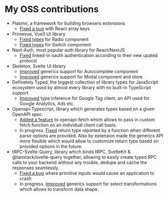 # My OSS contributions
  
 - Plasmo, a framework for building browsers extensions
   - [Fixed a bug](https://github.com/PlasmoHQ/plasmo/pull/569) with React array keys
 - Primevue, Vue3 UI library
   - [Fixed types](https://github.com/primefaces/primevue/pull/4203) for Radio component
   - [Fixed types](https://github.com/primefaces/primevue/pull/4188) for Switch component
 - Next-Auth, most popular auth library for React/NextJS
   - [Fixed](https://github.com/nextauthjs/next-auth/pull/8345) linked-in oauth authentication according to their new upated protocol
 - Skeleton, Svelte UI library
   - [Improved](https://github.com/skeletonlabs/skeleton/pull/2021) generics support for Autocomplete component
   - [Improved](https://github.com/skeletonlabs/skeleton/pull/2064) generics support for Modal component and store
 - Definetely Typed, the biggest collection of library types for JavaScript ecosystem used by almost every library with no built-in TypeScript support
   - [Improved](https://github.com/DefinitelyTyped/DefinitelyTyped/pull/66939) type inference for Google Tag client, an API used for Google Analytics, Ads etc.
 - Openapi-Typescript, library which generates types based on a given OpenAPI spec.
   - [Added a feature](https://github.com/drwpow/openapi-typescript/pull/1373) to openapi-fetch which allows to pass in custom fetch function on an individual client call basis.
   - In progress. [Fixed](https://github.com/drwpow/openapi-typescript/pull/1428) return type reported by a function when different parse options are provided. Also by extension made the generics API more flexible which would allow to customize return type based on provided options in the future.
 - tRPC-Svelte-Query, library which binds tRPC, SvelteKit & @tanstack/svelte-query together, allowing to easily create typed RPC calls to your backend without any trouble, dedupe and cache the responses seamlessly.
   - [Fixed a bug](https://github.com/ottomated/trpc-svelte-query/pull/12) where primitive inputs would cause an application to crash
   - In progress. [Improved](https://github.com/ottomated/trpc-svelte-query/pull/14) generics support for select transformations which allows to transform data shape.
